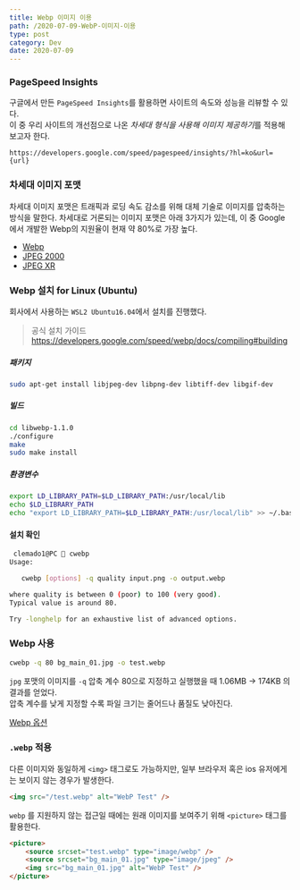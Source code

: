 ```yaml
---
title: Webp 이미지 이용
path: /2020-07-09-WebP-이미지-이용
type: post
category: Dev
date: 2020-07-09
---
```


### PageSpeed Insights

구글에서 만든 `PageSpeed Insights`를 활용하면 사이트의 속도와 성능을 리뷰할 수 있다.  
이 중 우리 사이트의 개선점으로 나온 *차세대 형식을 사용해 이미지 제공하기*를 적용해보고자 한다.

```
https://developers.google.com/speed/pagespeed/insights/?hl=ko&url={url}
```

### 차세대 이미지 포맷

차세대 이미지 포맷은 트래픽과 로딩 속도 감소를 위해 대체 기술로 이미지를 압축하는 방식을 말한다. 차세대로 거론되는 이미지 포맷은 아래 3가지가 있는데, 이 중 Google에서 개발한 Webp의 지원율이 현재 약 80%로 가장 높다.

-   [Webp](https://caniuse.com/#feat=webp)
-   [JPEG 2000](https://caniuse.com/#feat=jpeg2000)
-   [JPEG XR](https://caniuse.com/#feat=jpegxr)

### Webp 설치 for Linux (Ubuntu)

회사에서 사용하는 `WSL2 Ubuntu16.04`에서 설치를 진행했다.

> 공식 설치 가이드 https://developers.google.com/speed/webp/docs/compiling#building

##### 패키지

```bash
sudo apt-get install libjpeg-dev libpng-dev libtiff-dev libgif-dev
```

##### 빌드

```bash
cd libwebp-1.1.0
./configure
make
sudo make install
```

##### 환경변수

```bash
export LD_LIBRARY_PATH=$LD_LIBRARY_PATH:/usr/local/lib
echo $LD_LIBRARY_PATH
echo "export LD_LIBRARY_PATH=$LD_LIBRARY_PATH:/usr/local/lib" >> ~/.bashrc
```

#### 설치 확인

```bash
 clemado1@PC  cwebp
Usage:

   cwebp [options] -q quality input.png -o output.webp

where quality is between 0 (poor) to 100 (very good).
Typical value is around 80.

Try -longhelp for an exhaustive list of advanced options.
```

### Webp 사용

```bash
cwebp -q 80 bg_main_01.jpg -o test.webp

```

`jpg` 포맷의 이미지를 `-q` 압축 계수 80으로 지정하고 실행했을 때 1.06MB -> 174KB 의 결과를 얻었다.  
압축 계수를 낮게 지정할 수록 파일 크기는 줄어드나 품질도 낮아진다.

[Webp 옵션](https://developers.google.com/speed/webp/docs/cwebp)

### `.webp` 적용

다른 이미지와 동일하게 `<img>` 태그로도 가능하지만, 일부 브라우저 혹은 ios 유저에게는 보이지 않는 경우가 발생한다.

```html
<img src="/test.webp" alt="WebP Test" />
```

`webp` 를 지원하지 않는 접근일 때에는 원래 이미지를 보여주기 위해 `<picture>` 태그를 활용한다.

```html
<picture>
	<source srcset="test.webp" type="image/webp" />
	<source srcset="bg_main_01.jpg" type="image/jpeg" />
	<img src="bg_main_01.jpg" alt="WebP Test" />
</picture>
```
